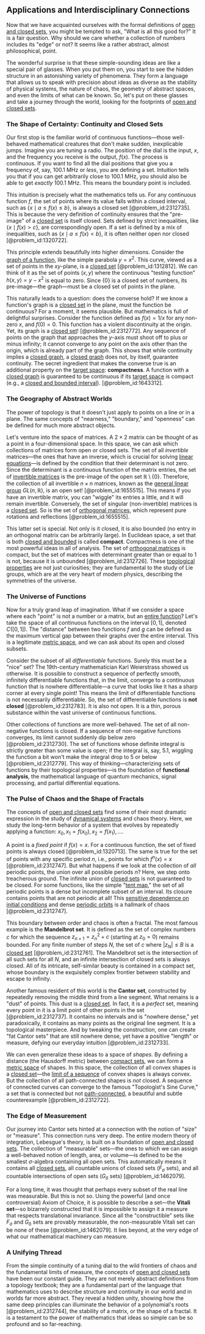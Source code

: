 ## Applications and Interdisciplinary Connections

Now that we have acquainted ourselves with the formal definitions of [open and closed sets](@article_id:139862), you might be tempted to ask, "What is all this good for?" It is a fair question. Why should we care whether a collection of numbers includes its "edge" or not? It seems like a rather abstract, almost philosophical, point.

The wonderful surprise is that these simple-sounding ideas are like a special pair of glasses. When you put them on, you start to see the hidden structure in an astonishing variety of phenomena. They form a language that allows us to speak with precision about ideas as diverse as the stability of physical systems, the nature of chaos, the geometry of abstract spaces, and even the limits of what can be known. So, let's put on these glasses and take a journey through the world, looking for the footprints of [open and closed sets](@article_id:139862).

### The Shape of Certainty: Continuity and Closed Sets

Our first stop is the familiar world of continuous functions—those well-behaved mathematical creatures that don't make sudden, inexplicable jumps. Imagine you are tuning a radio. The position of the dial is the input, $x$, and the frequency you receive is the output, $f(x)$. The process is continuous. If you want to find all the dial positions that give you a frequency of, say, 100.1 MHz or *less*, you are defining a set. Intuition tells you that if you can get arbitrarily close to 100.1 MHz, you should also be able to get *exactly* 100.1 MHz. This means the boundary point is included.

This intuition is precisely what the mathematics tells us. For any continuous function $f$, the set of points where its value falls within a closed interval, such as $\{x \mid a \le f(x) \le b\}$, is always a closed set [@problem_id:2312735]. This is because the very definition of continuity ensures that the "pre-image" of a [closed set](@article_id:135952) is itself closed. Sets defined by strict inequalities, like $\{x \mid f(x) \gt c\}$, are correspondingly open. If a set is defined by a mix of inequalities, such as $\{x \mid a \le f(x) \lt b\}$, it is often neither open nor closed [@problem_id:1320722].

This principle extends beautifully into higher dimensions. Consider the [graph of a function](@article_id:158776), like the simple parabola $y=x^2$. This curve, viewed as a set of points in the $xy$-plane, is a [closed set](@article_id:135952) [@problem_id:1312812]. We can think of it as the set of points $(x,y)$ where the continuous "testing function" $h(x, y) = y - x^2$ is equal to zero. Since $\{0\}$ is a closed set of numbers, its pre-image—the graph—must be a closed set of points in the plane.

This naturally leads to a question: does the converse hold? If we know a function's graph is a [closed set](@article_id:135952) in the plane, must the function be continuous? For a moment, it seems plausible. But mathematics is full of delightful surprises. Consider the function defined as $f(x) = 1/x$ for any non-zero $x$, and $f(0) = 0$. This function has a violent discontinuity at the origin. Yet, its graph is a [closed set](@article_id:135952)! [@problem_id:2312772]. Any sequence of points on the graph that approaches the $y$-axis must shoot off to plus or minus infinity; it cannot converge to any point on the axis other than the origin, which is already part of the graph. This shows that while continuity implies a [closed graph](@article_id:153668), a [closed graph](@article_id:153668) does not, by itself, guarantee continuity. The secret ingredient that makes the converse true is an additional property on the [target space](@article_id:142686): **compactness**. A function with a [closed graph](@article_id:153668) is guaranteed to be continuous if its [target space](@article_id:142686) is compact (e.g., a [closed and bounded interval](@article_id:135980)). [@problem_id:1643312].

### The Geography of Abstract Worlds

The power of topology is that it doesn't just apply to points on a line or in a plane. The same concepts of "nearness," "boundary," and "openness" can be defined for much more abstract objects.

Let's venture into the space of matrices. A $2 \times 2$ matrix can be thought of as a point in a four-dimensional space. In this space, we can ask which collections of matrices form open or closed sets. The set of all *invertible* matrices—the ones that have an inverse, which is crucial for solving [linear equations](@article_id:150993)—is defined by the condition that their determinant is not zero. Since the determinant is a continuous function of the matrix entries, the set of [invertible matrices](@article_id:149275) is the pre-image of the open set $\mathbb{R} \setminus \{0\}$. Therefore, the collection of all invertible $n \times n$ matrices, known as the [general linear group](@article_id:140781) $GL(n, \mathbb{R})$, is an open set! [@problem_id:1655515]. This means if you have an invertible matrix, you can "wiggle" its entries a little, and it will remain invertible. Conversely, the set of singular (non-invertible) matrices is a [closed set](@article_id:135952). So is the set of [orthogonal matrices](@article_id:152592), which represent pure rotations and reflections [@problem_id:1655515].

This latter set is special. Not only is it closed, it is also bounded (no entry in an orthogonal matrix can be arbitrarily large). In Euclidean space, a set that is both [closed and bounded](@article_id:140304) is called **compact**. Compactness is one of the most powerful ideas in all of analysis. The set of [orthogonal matrices](@article_id:152592) is compact, but the set of matrices with determinant greater than or equal to 1 is not, because it is unbounded [@problem_id:2312726]. These [topological properties](@article_id:154172) are not just curiosities; they are fundamental to the study of Lie groups, which are at the very heart of modern physics, describing the symmetries of the universe.

### The Universe of Functions

Now for a truly grand leap of imagination. What if we consider a space where each "point" is not a number or a matrix, but an [entire function](@article_id:178275)? Let's take the space of all continuous functions on the interval $[0,1]$, denoted $C([0,1])$. The "distance" between two functions $f$ and $g$ can be defined as the maximum vertical gap between their graphs over the entire interval. This is a legitimate [metric space](@article_id:145418), and we can ask about its open and closed subsets.

Consider the subset of all *differentiable* functions. Surely this must be a "nice" set? The 19th-century mathematician Karl Weierstrass showed us otherwise. It is possible to construct a sequence of perfectly smooth, infinitely differentiable functions that, in the limit, converge to a continuous function that is nowhere differentiable—a curve that looks like it has a sharp corner at every single point! This means the limit of differentiable functions is not necessarily differentiable. So, the set of differentiable functions is **not closed** [@problem_id:2312783]. It is also not open. It is a thin, porous substance within the vast universe of continuous functions.

Other collections of functions are more well-behaved. The set of all non-negative functions is closed. If a sequence of non-negative functions converges, its limit cannot suddenly dip below zero [@problem_id:2312730]. The set of functions whose definite integral is strictly greater than some value is open; if the integral is, say, 5.1, wiggling the function a bit won't make the integral drop to 5 or below [@problem_id:2312779]. This way of thinking—characterizing sets of functions by their topological properties—is the foundation of **functional analysis**, the mathematical language of quantum mechanics, signal processing, and partial differential equations.

### The Pulse of Chaos and the Shape of Fractals

The concepts of [open and closed sets](@article_id:139862) find some of their most dramatic expression in the study of [dynamical systems](@article_id:146147) and chaos theory. Here, we study the long-term behavior of a system that evolves by repeatedly applying a function: $x_0, x_1=f(x_0), x_2=f(x_1), \dots$.

A point is a *fixed point* if $f(x)=x$. For a continuous function, the set of fixed points is always closed [@problem_id:1320713]. The same is true for the set of points with any specific period $n$, i.e., points for which $f^n(x)=x$ [@problem_id:2312747]. But what happens if we look at the collection of *all* periodic points, the union over all possible periods $n$? Here, we step onto treacherous ground. The infinite union of [closed sets](@article_id:136674) is not guaranteed to be closed. For some functions, like the simple "[tent map](@article_id:262001)," the set of all periodic points is a dense but incomplete subset of an interval. Its closure contains points that are not periodic at all! This [sensitive dependence on initial conditions](@article_id:143695) and dense [periodic orbits](@article_id:274623) is a hallmark of chaos [@problem_id:2312747].

This boundary between order and chaos is often a fractal. The most famous example is the **Mandelbrot set**. It is defined as the set of complex numbers $c$ for which the sequence $z_{n+1} = z_n^2 + c$ (starting at $z_0=0$) remains bounded. For any finite number of steps $N$, the set of $c$ where $|z_N| \le B$ is a [closed set](@article_id:135952) [@problem_id:2312761]. The Mandelbrot set is the intersection of all such sets for all $N$, and an infinite intersection of closed sets is always closed. All of its intricate, self-similar beauty is contained in a compact set, whose boundary is the exquisitely complex frontier between stability and escape to infinity.

Another famous resident of this world is the **Cantor set**, constructed by repeatedly removing the middle third from a line segment. What remains is a "dust" of points. This dust is a [closed set](@article_id:135952). In fact, it is a *perfect* set, meaning every point in it is a limit point of other points in the set [@problem_id:2312737]. It contains no intervals and is "nowhere dense," yet paradoxically, it contains as many points as the original line segment. It is a topological masterpiece. And by tweaking the construction, one can create "fat Cantor sets" that are still nowhere dense, yet have a positive "length" or measure, defying our everyday intuition [@problem_id:2312733].

We can even generalize these ideas to a space of *shapes*. By defining a distance (the Hausdorff metric) between [compact sets](@article_id:147081), we can form a [metric space](@article_id:145418) of shapes. In this space, the collection of all convex shapes is a [closed set](@article_id:135952)—the [limit of a sequence](@article_id:137029) of convex shapes is always convex. But the collection of all path-connected shapes is *not* closed. A sequence of connected curves can converge to the famous "Topologist's Sine Curve," a set that is connected but not [path-connected](@article_id:148210), a beautiful and subtle counterexample [@problem_id:2312722].

### The Edge of Measurement

Our journey into Cantor sets hinted at a connection with the notion of "size" or "measure". This connection runs very deep. The entire modern theory of integration, Lebesgue's theory, is built on a foundation of [open and closed sets](@article_id:139862). The collection of "measurable" sets—the ones to which we can assign a well-behaved notion of length, area, or volume—is defined to be the smallest $\sigma$-algebra containing all open sets. This automatically means it contains all [closed sets](@article_id:136674), all countable unions of closed sets ($F_{\sigma}$ sets), and all countable intersections of open sets ($G_{\delta}$ sets) [@problem_id:1462079].

For a long time, it was thought that perhaps every subset of the real line was measurable. But this is not so. Using the powerful (and once controversial) Axiom of Choice, it is possible to describe a set—the **Vitali set**—so bizarrely constructed that it is impossible to assign it a measure that respects translational invariance. Since all the "constructible" sets like $F_{\sigma}$ and $G_{\delta}$ sets are provably measurable, the non-measurable Vitali set can be none of these [@problem_id:1462079]. It lies beyond, at the very edge of what our mathematical machinery can measure.

### A Unifying Thread

From the simple continuity of a tuning dial to the wild frontiers of chaos and the fundamental limits of measure, the concepts of [open and closed sets](@article_id:139862) have been our constant guide. They are not merely abstract definitions from a topology textbook; they are a fundamental part of the language that mathematics uses to describe structure and continuity in our world and in worlds far more abstract. They reveal a hidden unity, showing how the same deep principles can illuminate the behavior of a polynomial's roots [@problem_id:2312744], the stability of a matrix, or the shape of a fractal. It is a testament to the power of mathematics that ideas so simple can be so profound and so far-reaching.